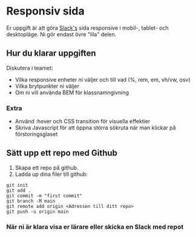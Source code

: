 # Responsiv sida

Er uppgift är att göra [Slack's](https://slack.com/) sida responsive i mobil-, tablet- och desktopläge. Ni gör endast övre "lila" delen. 

## Hur du klarar uppgiften

Diskutera i teamet:

* Vilka responsive enheter ni väljer och till vad (%, rem, em, vh/vw, osv)
* Vilka brytpunkter ni väljer
* Om ni vill använda BEM för klassnamngivning

###  Extra

* Använd :hover och CSS transition för visuella effektier
* Skriva Javascript för att öppna störra sökruta när man klickar på förstoringsglaset 


## Sätt upp ett repo med Github

1. Skapa ett repo på github.
2. Ladda up dina filer till github:

```
git init
git add .
git commit -m "first commit"
git branch -M main
git remote add origin <Adressen till ditt repo>
git push -u origin main
```

### När ni är klara visa er lärare eller skicka en Slack med repot


